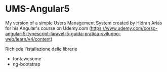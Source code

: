 # UMS-Angular5
My version of a simple Users Management System created by Hidran Arias for his Angular's course on Udemy.com 
(https://www.udemy.com/corso-angular-5-typescript-laravel-5-guida-pratica-sviluppo-web/learn/v4/content) 

Richiede l'istallazione delle librerie
- fontawesome
- ng-bootstrap
